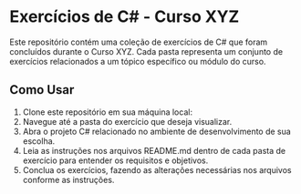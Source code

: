 # Exercícios de C# - Curso XYZ

Este repositório contém uma coleção de exercícios de C# que foram concluídos durante o Curso XYZ. Cada pasta representa um conjunto de exercícios relacionados a um tópico específico ou módulo do curso.


## Como Usar

1. Clone este repositório em sua máquina local:
2. Navegue até a pasta do exercício que deseja visualizar.
3. Abra o projeto C# relacionado no ambiente de desenvolvimento de sua escolha.
4. Leia as instruções nos arquivos README.md dentro de cada pasta de exercício para entender os requisitos e objetivos.
5. Conclua os exercícios, fazendo as alterações necessárias nos arquivos conforme as instruções.
